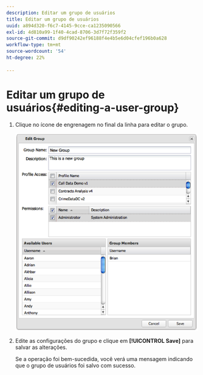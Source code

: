 ```yaml
---
description: Editar um grupo de usuários
title: Editar um grupo de usuários
uuid: a894d320-f6c7-4145-9cce-ca1235090566
exl-id: 4d810a99-1f40-4cad-8706-3d7f72f359f2
source-git-commit: d9df90242ef96188f4e4b5e6d04cfef196b0a628
workflow-type: tm+mt
source-wordcount: '54'
ht-degree: 22%

---
```


# Editar um grupo de usuários{#editing-a-user-group}

1. Clique no ícone de engrenagem no final da linha para editar o grupo.

   ![](assets/edit_user_group.png)

1. Edite as configurações do grupo e clique em **[!UICONTROL Save]** para salvar as alterações.

   Se a operação foi bem-sucedida, você verá uma mensagem indicando que o grupo de usuários foi salvo com sucesso.
